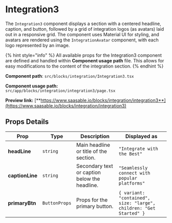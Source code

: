# Integration3

The `Integration3` component displays a section with a centered headline, caption, and button, followed by a grid of integration logos (as avatars) laid out in a responsive grid. The component uses Material UI for styling, and avatars are rendered using the `IntegrationAvatar` component, with each logo represented by an image.

{% hint style="info" %}
All available props for the Integration3 component are defined and handled within **Component usage path** file. This allows for easy modifications to the content of the integration section.
{% endhint %}

**Component path**: `src/blocks/integration/Integration3.tsx`

**Component usage path:**  `src/app/blocks/integration/integration3/page.tsx`

**Preview link:** [**https://www.saasable.io/blocks/integration/integration3**](https://www.saasable.io/blocks/integration/integration3)

## Props Details

| Prop            | Type          | Description                                   | Displayed as                                                       |
| --------------- | ------------- | --------------------------------------------- | ------------------------------------------------------------------ |
| **headLine**    | `string`      | Main headline or title of the section.        | `"Integrate with the Best"`                                        |
| **captionLine** | `string`      | Secondary text or caption below the headline. | `"Seamlessly connect with popular platforms"`                      |
| **primaryBtn**  | `ButtonProps` | Props for the primary button.                 | `{ variant: "contained", size: "large", children: "Get Started" }` |
